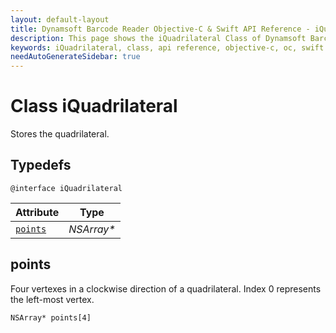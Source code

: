 ```yaml
---
layout: default-layout
title: Dynamsoft Barcode Reader Objective-C & Swift API Reference - iQuadrilateral Class
description: This page shows the iQuadrilateral Class of Dynamsoft Barcode Reader for iOS SDK.
keywords: iQuadrilateral, class, api reference, objective-c, oc, swift
needAutoGenerateSidebar: true
---
```



# Class iQuadrilateral

Stores the quadrilateral.  

## Typedefs

```objc
@interface iQuadrilateral 
```  

| Attribute | Type |
|---------- | ---- |
| [`points`](#points) | *NSArray\** |

## points

Four vertexes in a clockwise direction of a quadrilateral. Index 0 represents the left-most vertex. 

```objc
NSArray* points[4]
```
